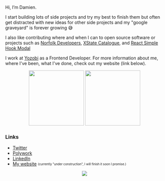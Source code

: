 Hi, I’m Damien. 

I start building lots of side projects and try my best to finish them but often get distracted with new ideas for other side projects and my "google graveyard" is forever growing 😅

I also like contributing where and when I can to open source software or projects such as [Norfolk Developers](https://www.norfolkdevelopers.com/), [XState Catalogue](https://xstate-catalogue.com/), and [React Simple Hook Modal](https://react-simple-hook-modal.vercel.app/)

I work at [Yozobi](https://www.yozobi.com/) as a Frontend Developer. For more information about me, where I've been, what I've done, check out my website (link below).

<p align= "center">
  <img height= "175" src="https://github-readme-stats.vercel.app/api?username=damiensedgwick&theme=react&show_icons=true&include_all_commits=true&count_private=true&hide_rank=true" />
  <img height= "175" src="https://github-readme-stats.vercel.app/api/top-langs/?username=damiensedgwick&theme=react&layout=compact" />
</p>

### Links
* [Twitter](https://www.linkedin.com/in/damiensedgwick/)
* [Polywork](https://www.polywork.com/dks)
* [LinkedIn](https://www.twitter.com/damiensedgwick)
* [My website](https://www.damiensedgwick.com) <sub><sup>(currently "under construction", I will finish it soon I promise.)</sup></sub>

<p align="center">
  <img src="https://www.codewars.com/users/damiensedgwick/badges/small" />  
</p>

